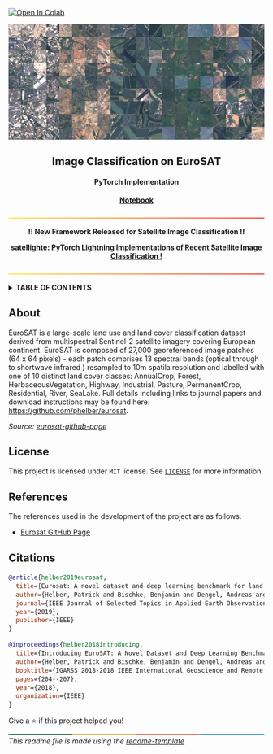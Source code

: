[![Open In Colab](https://colab.research.google.com/assets/colab-badge.svg)](https://colab.research.google.com/github/canturan10/image.classification.on.EuroSAT/blob/master/notebooks/image_classification_on_EuroSAT.ipynb)

<!-- PROJECT SUMMARY -->

<p align="center">
    <img src="src/image.classification.on.EuroSAT.jpg" align="center" alt="Readme Template" />
<h2 align="center">Image Classification on EuroSAT</h2>
<h4 align="center">PyTorch Implementation</h4>

<p align="center">
    <strong>
        <a href="https://colab.research.google.com/github/canturan10/image.classification.on.EuroSAT/blob/master/notebooks/image_classification_on_EuroSAT.ipynb">Notebook</a>
    </strong>
</p>

![-----------------------------------------------------](https://raw.githubusercontent.com/canturan10/readme-template/master/src/solar_gradient.png)
<p align="center">
<p align="center"><strong> !! New Framework Released for Satellite Image Classification !!</strong></p>
<p align="center"><strong> <a href="https://github.com/canturan10/satellighte">satellighte: PyTorch Lightning Implementations of Recent Satellite Image Classification ! </a></strong></p>

![-----------------------------------------------------](https://raw.githubusercontent.com/canturan10/readme-template/master/src/solar_gradient.png)
<!-- TABLE OF CONTENTS -->

<details>
    <summary>
        <strong>
            TABLE OF CONTENTS
        </strong>
    </summary>
    <ol>
        <li>
            <a href="#about">About</a>
        </li>
        <li><a href="#license">License</a></li>
        <li><a href="#references">References</a></li>
        <li><a href="#citations">Citations</a></li>
    </ol>
</details>

<!-- ABOUT THE PROJECT -->
## About

EuroSAT is a large-scale land use and land cover classification dataset derived from multispectral Sentinel-2 satellite imagery covering European continent. EuroSAT is composed of 27,000 georeferenced image patches (64 x 64 pixels) - each patch comprises 13 spectral bands (optical through to shortwave infrared ) resampled to 10m spatila resolution and labelled with one of 10 distinct land cover classes: AnnualCrop, Forest, HerbaceousVegetation, Highway, Industrial, Pasture, PermanentCrop, Residential, River, SeaLake. Full details including links to journal papers and download instructions may be found here: <https://github.com/phelber/eurosat>.

_Source: [eurosat-github-page](https://github.com/phelber/eurosat)_

<!-- LICENSE -->
## License

This project is licensed under `MIT` license. See [`LICENSE`](LICENSE) for more information.

<!-- REFERENCES -->
## References

The references used in the development of the project are as follows.

- [Eurosat GitHub Page](https://github.com/phelber/eurosat)

<!-- CITATIONS -->
## Citations

```bibtex
@article{helber2019eurosat,
  title={Eurosat: A novel dataset and deep learning benchmark for land use and land cover classification},
  author={Helber, Patrick and Bischke, Benjamin and Dengel, Andreas and Borth, Damian},
  journal={IEEE Journal of Selected Topics in Applied Earth Observations and Remote Sensing},
  year={2019},
  publisher={IEEE}
}
```

```bibtex
@inproceedings{helber2018introducing,
  title={Introducing EuroSAT: A Novel Dataset and Deep Learning Benchmark for Land Use and Land Cover Classification},
  author={Helber, Patrick and Bischke, Benjamin and Dengel, Andreas and Borth, Damian},
  booktitle={IGARSS 2018-2018 IEEE International Geoscience and Remote Sensing Symposium},
  pages={204--207},
  year={2018},
  organization={IEEE}
}
```

<!--
You can find more line options at https://github.com/canturan10/readme-template/tree/master/src
-->

Give a ⭐️ if this project helped you!
![-----------------------------------------------------](https://raw.githubusercontent.com/canturan10/readme-template/master/src/colored_4b.png)
_This readme file is made using the [readme-template](https://github.com/canturan10/readme-template)_
